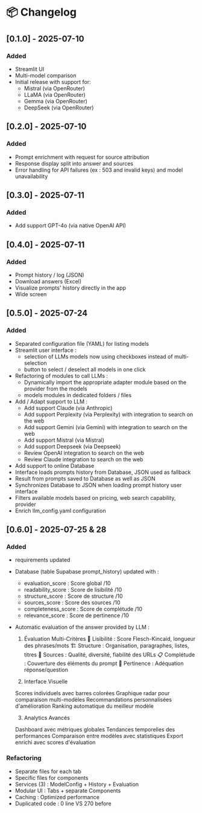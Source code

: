 # 📦 Changelog

## [0.1.0] - 2025-07-10
### Added
- Streamlit UI
- Multi-model comparison
- Initial release with support for:
  - Mistral (via OpenRouter)
  - LLaMA (via OpenRouter)
  - Gemma (via OpenRouter)
  - DeepSeek (via OpenRouter)

## [0.2.0] - 2025-07-10
### Added
- Prompt enrichment with request for source attribution
- Response display split into answer and sources
- Error handling for API failures (ex : 503 and invalid keys) and model unavailability


## [0.3.0] - 2025-07-11
### Added
- Add support GPT-4o (via native OpenAI API)

## [0.4.0] - 2025-07-11
### Added
- Prompt history / log (JSON)
- Download answers (Excel)
- Visualize prompts' history directly in the app
- Wide screen 

## [0.5.0] - 2025-07-24
### Added
- Separated configuration file (YAML) for listing models
- Streamlit user interface : 
  - selection of LLMs models now using checkboxes instead of multi-selection
  - button to select / deselect all models in one click
- Refactoring of modules to call LLMs :
  - Dynamically import the appropriate adapter module based on the provider from the models 
  - models modules in dedicated folders / files
- Add / Adapt support to LLM :
  - Add support Claude (via Anthropic)
  - Add support Perplexity (via Perplexity) with integration to search on the web
  - Add support Gemini (via Gemini) with integration to search on the web
  - Add support Mistral (via Mistral)
  - Add support Deepseek (via Deepseek)
  - Review OpenAI integration to search on the web
  - Review Claude integration to search on the web
- Add support to online Database
- Interface loads prompts history from Database, JSON used as fallback
- Result from prompts saved to Database as well as JSON
- Synchronizes Database to JSON when loading prompt history user interface
- Filters available models based on pricing, web search capability, provider
- Enrich llm_config.yaml configuration


## [0.6.0] - 2025-07-25 & 28
### Added
- requirements updated
- Database (table Supabase prompt_history) updated with :
  - evaluation_score : Score global /10
  - readability_score : Score de lisibilité /10
  - structure_score : Score de structure /10
  - sources_score : Score des sources /10
  - completeness_score : Score de complétude /10
  - relevance_score : Score de pertinence /10

- Automatic evaluation of the answer provided by LLM :
  1. Évaluation Multi-Critères
    📖 Lisibilité : Score Flesch-Kincaid, longueur des phrases/mots
    🏗️ Structure : Organisation, paragraphes, listes, titres
    🔗 Sources : Qualité, diversité, fiabilité des URLs
    📋 Complétude : Couverture des éléments du prompt
    🎯 Pertinence : Adéquation réponse/question

  2. Interface Visuelle

    Scores individuels avec barres colorées
    Graphique radar pour comparaison multi-modèles
    Recommandations personnalisées d'amélioration
    Ranking automatique du meilleur modèle

  3. Analytics Avancés

    Dashboard avec métriques globales
    Tendances temporelles des performances
    Comparaison entre modèles avec statistiques
    Export enrichi avec scores d'évaluation

### Refactoring
- Separate files for each tab
- Specific files for components
- Services (3) : ModelConfig + History + Evaluation
- Modular UI : Tabs + separate Components
- Caching : Optimized performance
- Duplicated code : 0 line VS 270 before